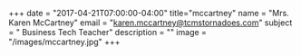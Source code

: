 +++
date = "2017-04-21T07:00:00-04:00"
title="mccartney"
name = "Mrs. Karen McCartney"
email = "karen.mccartney@tcmstornadoes.com"
subject = " Business Tech Teacher"
description = ""
image = "/images/mccartney.jpg"
+++